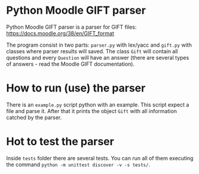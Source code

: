 # Python Moodle GIFT parser
Python Moodle GIFT parser is a parser for GIFT files: https://docs.moodle.org/38/en/GIFT_format

The program consist in two parts: `parser.py` with lex/yacc and `gift.py` with classes where parser results will saved. The class `Gift` will contain all questions and every `Question` will have an answer (there are several types of answers - read the Moodle GIFT documentation).

# How to run (use) the parser
There is an `example.py` script python with an example. This script expect a file and parse it. After that it prints the object `Gift` with all information catched by the parser.

# Hot to test the parser
Inside `tests` folder there are several tests. You can run all of them executing the command `python -m unittest discover -v -s tests/`.
